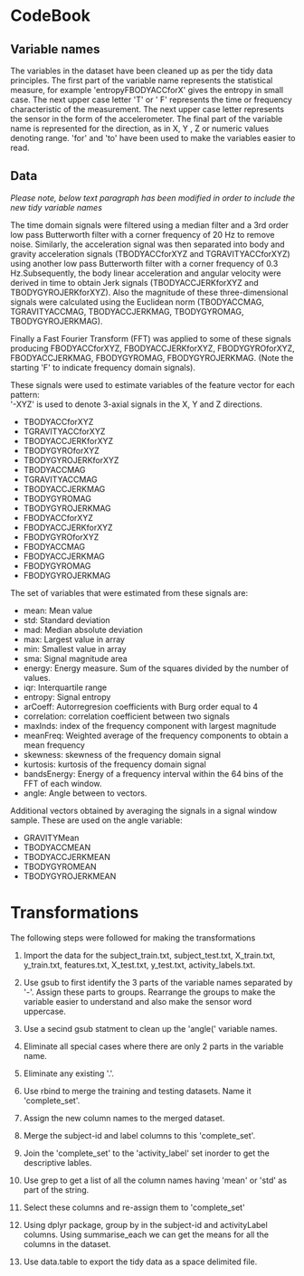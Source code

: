 # CodeBook 

## Variable names

The variables in the dataset have been cleaned up as per the tidy data principles. The first part of the variable name represents the statistical measure, for example 'entropyFBODYACCforX' gives the entropy in small case. The next upper case letter 'T' or ' F' represents the time or frequency characteristic of the measurement. The next upper case letter represents the sensor in the form of the accelerometer. The final part of the variable name is represented for the direction, as in X, Y , Z or numeric values denoting range. 'for' and 'to' have been used to make the variables easier to read.

## Data

*Please note, below text paragraph has been modified in order to include the new tidy variable names*

The time domain signals were filtered using a median filter and a 3rd order low pass Butterworth filter with a corner frequency of 20 Hz to remove noise. Similarly, the acceleration signal was then separated into body and gravity acceleration signals (TBODYACCforXYZ and TGRAVITYACCforXYZ) using another low pass Butterworth filter with a corner frequency of 0.3 Hz.Subsequently, the body linear acceleration and angular velocity were derived in time to obtain Jerk signals (TBODYACCJERKforXYZ and TBODYGYROJERKforXYZ). Also the magnitude of these three-dimensional signals were calculated using the Euclidean norm (TBODYACCMAG, TGRAVITYACCMAG, TBODYACCJERKMAG, TBODYGYROMAG, TBODYGYROJERKMAG). 

Finally a Fast Fourier Transform (FFT) was applied to some of these signals producing FBODYACCforXYZ, FBODYACCJERKforXYZ, FBODYGYROforXYZ, FBODYACCJERKMAG, FBODYGYROMAG, FBODYGYROJERKMAG. (Note the starting 'F' to indicate frequency domain signals). 

These signals were used to estimate variables of the feature vector for each pattern:  
'-XYZ' is used to denote 3-axial signals in the X, Y and Z directions.

* TBODYACCforXYZ
* TGRAVITYACCforXYZ
* TBODYACCJERKforXYZ
* TBODYGYROforXYZ
* TBODYGYROJERKforXYZ
* TBODYACCMAG
* TGRAVITYACCMAG
* TBODYACCJERKMAG
* TBODYGYROMAG
* TBODYGYROJERKMAG
* FBODYACCforXYZ
* FBODYACCJERKforXYZ
* FBODYGYROforXYZ
* FBODYACCMAG
* FBODYACCJERKMAG
* FBODYGYROMAG
* FBODYGYROJERKMAG

The set of variables that were estimated from these signals are: 

* mean: Mean value
* std: Standard deviation
* mad: Median absolute deviation 
* max: Largest value in array
* min: Smallest value in array
* sma: Signal magnitude area
* energy: Energy measure. Sum of the squares divided by the number of values. 
* iqr: Interquartile range 
* entropy: Signal entropy
* arCoeff: Autorregresion coefficients with Burg order equal to 4
* correlation: correlation coefficient between two signals
* maxInds: index of the frequency component with largest magnitude
* meanFreq: Weighted average of the frequency components to obtain a mean frequency
* skewness: skewness of the frequency domain signal 
* kurtosis: kurtosis of the frequency domain signal 
* bandsEnergy: Energy of a frequency interval within the 64 bins of the FFT of each window.
* angle: Angle between to vectors.

Additional vectors obtained by averaging the signals in a signal window sample. These are used on the angle variable:

* GRAVITYMean
* TBODYACCMEAN
* TBODYACCJERKMEAN
* TBODYGYROMEAN
* TBODYGYROJERKMEAN

# Transformations

The following steps were followed for making the transformations

1. Import the data for the subject_train.txt, subject_test.txt, X_train.txt, y_train.txt, features.txt, X_test.txt, y_test.txt, activity_labels.txt.

2. Use gsub to first identify the 3 parts of the variable names separated by '-'. Assign these parts to groups. Rearrange the groups to make the variable easier to understand and also make the sensor word uppercase.

3. Use a secind  gsub statment to clean up the 'angle(' variable names.

4. Eliminate all special cases where there are only 2 parts in the variable name.

5. Eliminate any existing '.'.

6. Use rbind to merge the training and testing datasets. Name it 'complete_set'.

7. Assign the new column names to the merged dataset.

8. Merge the subject-id and label columns to this 'complete_set'.

9. Join the 'complete_set' to the 'activity_label' set inorder to get the descriptive lables.

10. Use grep to get a list of all the column names having 'mean' or 'std' as part of the string.

11. Select these columns and re-assign them to 'complete_set'

12. Using dplyr package, group by in the subject-id and activityLabel columns. Using summarise_each we can get the means for all the columns in the dataset.

13. Use data.table to export the tidy data as a space delimited file.
